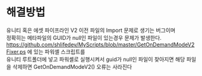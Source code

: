 # 해결방법

유니티 혹은 에셋 파이프라인 V2 이전 파일의 Import 문제로 생기는 버그이며  
정확히는 메타파일의 GUID가 null인 파일이 있는경우 문제가 발생한다.  
https://github.com/shlifedev/MyScripts/blob/master/GetOnDemandModeV2Fixer.ps 에 있는 파워셸 스크립트를  
유니티 루트폴더에 넣고 파워셸로 실행시켜서 guid가 null인 파일이 찾아지면
해당 파일을 삭제하면 GetOnDemandModeV2() 오류는 사라진다


 